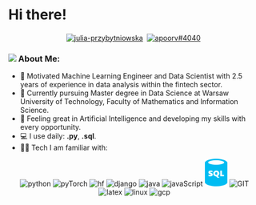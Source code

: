 # Hi there! 
<p align="center">
<a href="https://linkedin.com/in/julia-przybytniowska" target="blank"><img align="center" src="https://cdn.jsdelivr.net/npm/simple-icons@3.0.1/icons/linkedin.svg" alt="julia-przybytniowska" height="30" width="30" /></a>&nbsp;
<a href="http://discord.com/users/julka#4792" target="blank"><img align="center" src="https://cdn.jsdelivr.net/npm/simple-icons@3.0.1/icons/discord.svg" alt="apoorv#4040" height="40" width="30" /></a>&nbsp;
</p>


### <img src="https://github.com/TheDudeThatCode/TheDudeThatCode/blob/master/Assets/Developer.gif" width="45" /> About Me:
- 🏦 Motivated Machine Learning Engineer and Data Scientist with 2.5 years of experience in data analysis within the fintech sector.
- 🏫 Currently pursuing Master degree in Data Science at Warsaw University of Technology, Faculty of Mathematics and Information Science.
- 📱 Feeling great in Artificial Intelligence and developing my skills with every opportunity.
- 💻 I use daily: **.py**,  **.sql**.
- 🧑‍💻 Tech I am familiar with:

<p align="center">
      <img src="https://www.vectorlogo.zone/logos/python/python-icon.svg" alt="python" width="55" height="55"/>
        <img src="https://www.vectorlogo.zone/logos/pytorch/pytorch-icon.svg" alt="pyTorch" width="55" height="55"/>
      <img src="https://github.com/loganmarchione/homelab-svg-assets/blob/main/assets/huggingface.svg" alt="hf" width="55" height="55"/>
        <img src="https://www.vectorlogo.zone/logos/djangoproject/djangoproject-icon.svg" alt="django" width="55" height="55"/> 
      <img src="https://www.vectorlogo.zone/logos/java/java-icon.svg" alt="java" width="65" height="65"/> 
      <img src="https://www.vectorlogo.zone/logos/javascript/javascript-icon.svg" alt="javaScript" width="55" height="55"/>
      <img src="images/sql-database-generic.svg" alt="sql" width="45" height="55"/>
      <img src="https://www.vectorlogo.zone/logos/git-scm/git-scm-icon.svg" alt="GIT" width="55" height="55"/> 
      <img src="https://github.com/loganmarchione/homelab-svg-assets/blob/main/assets/latex-wide.svg" alt="latex" width="65" height="65"/>   
    <img src="https://www.vectorlogo.zone/logos/linux/linux-icon.svg" alt="linux" width="55" height="55"/>   
    <img src="https://github.com/loganmarchione/homelab-svg-assets/blob/main/assets/googlecloudplatform.svg" alt="gcp" width="65" height="65"/>    
      
</p>
